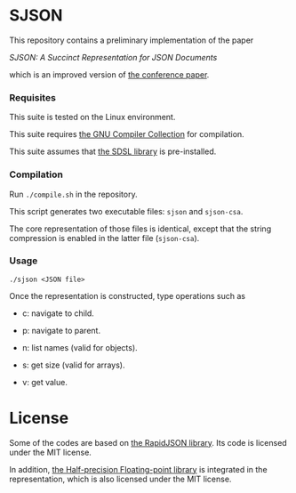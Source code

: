# SJSON

This repository contains a preliminary implementation of the paper

*SJSON: A Succinct Representation for JSON Documents*

which is an improved version of [the conference paper](https://doi.org/10.1109/ICDIM.2016.7829787).

### Requisites

This suite is tested on the Linux environment.

This suite requires [the GNU Compiler Collection](http://gcc.gnu.org) for compilation.

This suite assumes that [the SDSL library](https://github.com/simongog/sdsl-lite) is pre-installed.

### Compilation

Run `./compile.sh` in the repository.

This script generates two executable files: `sjson` and `sjson-csa`.

The core representation of those files is identical, except that the string compression is enabled in the latter file (`sjson-csa`).

### Usage

`./sjson <JSON file>`

Once the representation is constructed, type operations such as

- c: navigate to child.

- p: navigate to parent.

- n: list names (valid for objects).

- s: get size (valid for arrays).

- v: get value.

# License

Some of the codes are based on [the RapidJSON library](https://rapidjson.org). Its code is licensed under the MIT license.

In addition, [the Half-precision Floating-point library](https://half.sourceforge.net) is integrated in the representation, which is also licensed under the MIT license.


